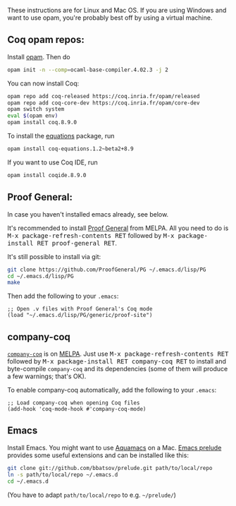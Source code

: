 These instructions are for Linux and Mac OS. If you are using Windows and want to use opam, you're probably best off by using a virtual machine.

## Coq opam repos:

Install [opam](https://opam.ocaml.org/). Then do

```sh
opam init -n --comp=ocaml-base-compiler.4.02.3 -j 2
```
You can now install Coq:
```sh
opam repo add coq-released https://coq.inria.fr/opam/released
opam repo add coq-core-dev https://coq.inria.fr/opam/core-dev
opam switch system
eval $(opam env)
opam install coq.8.9.0
```
To install the [equations](https://github.com/mattam82/Coq-Equations) package, run
```sh
opam install coq-equations.1.2~beta2+8.9
```
If you want to use Coq IDE, run
```sh
opam install coqide.8.9.0
```

## Proof General:

In case you haven't installed emacs already, see below.

It's recommended to install [Proof General](http://proofgeneral.github.io/) from MELPA. All you need to do is <kbd>M-x package-refresh-contents RET</kbd> followed by <kbd>M-x package-install RET proof-general RET</kbd>.

It's still possible to install via git:

```sh
git clone https://github.com/ProofGeneral/PG ~/.emacs.d/lisp/PG
cd ~/.emacs.d/lisp/PG
make
```
Then add the following to your `.emacs`:

```elisp
;; Open .v files with Proof General's Coq mode
(load "~/.emacs.d/lisp/PG/generic/proof-site")
```

## company-coq
[`company-coq`](https://github.com/cpitclaudel/company-coq) is on [MELPA](http://melpa.org/#/getting-started). Just use <kbd>M-x package-refresh-contents RET</kbd> followed by <kbd>M-x package-install RET company-coq RET</kbd> to install and byte-compile `company-coq` and its dependencies (some of them will produce a few warnings; that's OK).

To enable company-coq automatically, add the following to your `.emacs`:

```elisp
;; Load company-coq when opening Coq files
(add-hook 'coq-mode-hook #'company-coq-mode)
```
## Emacs

Install Emacs. You might want to use [Aquamacs](http://aquamacs.org/) on a Mac.
[Emacs prelude](https://github.com/bbatsov/prelude) provides some useful extensions and can be installed like this:

```sh
git clone git://github.com/bbatsov/prelude.git path/to/local/repo
ln -s path/to/local/repo ~/.emacs.d
cd ~/.emacs.d
```
(You have to adapt `path/to/local/repo` to e.g. `~/prelude/`)
